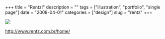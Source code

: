 +++
title = "Rentz!"
description = ""
tags = ["illustration", "portfolio", "single page"]
date = "2008-04-01"
categories = ["design"]
slug = "rentz"
+++


 

  <div id="screens-thumbs" class="clearfix">
    <div class="txt-center" id="design-submission"><a href="http://www.rentz.com.br/home/"><img id='bluga-thumbnail-1148' class='bluga-thumbnail large' src='//konigi.com/media/bluga/
wt47f29d8ec885b.jpg'/></a></div>  
  </div>   
<p><a href="http://www.rentz.com.br/home/">http://www.rentz.com.br/home/</a></p>




